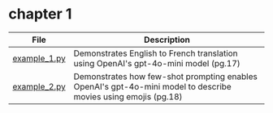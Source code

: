 # chapter 1
| File | Description |
| ----------- | ----------- |
| [example_1.py](example_1.py) | Demonstrates English to French translation using OpenAI's gpt-4o-mini model (pg.17)  |
| [example_2.py](example_2.py) | Demonstrates how few-shot prompting enables OpenAI's gpt-4o-mini model to describe movies using emojis (pg.18) |
